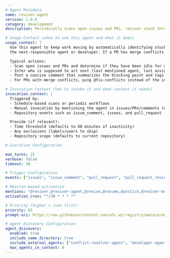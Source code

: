 ```yaml
---
# Agent Metadata
name: reviver-agent
version: 1.0.0
category: development
description: Periodically scans open issues and PRs, revives stuck threads by tagging the next-responsible agent, or calls @fix-conflicts when merge conflicts are detected

# Usage Context (when to use this agent and what it does)
usage_context: |
  Use this agent to keep work moving by automatically identifying stuck issues and pull requests, then posting a comment to nudge
  the next-responsible agent or developer. If a PR has merge conflicts, it will tag @fix-conflicts to resolve them.

  Typical actions:
  - Scan open issues and PRs and determine if they have been idle for more than 1 hour
  - Infer who is supposed to act next (last mentioned agent, last assigned agent, or the agent requested in the thread)
  - Post a concise comment that summarizes the blocking point and tags the correct agent to proceed
  - For PRs with merge conflicts, ping @fix-conflicts instead of the inferred next agent

# Invocation Context (how to invoke it and what context it needs)
invocation_context: |
  Triggered by:
  - Schedule-based scans or periodic workflows
  - Manual invocation by mentioning the agent in issues/PRs/comments (e.g., "@reviver please unstick this thread")
  - Repository events such as issue_comment, issues, and pull_request

  Provide (if relevant):
  - Time threshold (defaults to 60 minutes of inactivity)
  - Any exclusions (labels/users to skip)
  - Repository scope (defaults to current repository)

# Execution Configuration

max_turns: 25
verbose: false
timeout: 30

# Trigger Configuration
events: ["issues", "issue_comment", "pull_request", "pull_request_review", "commit_comment", "schedule"]

# Mention-based activation
mentions: "@reviver,@reviver-agent,@revive,@resume,@unstick,@reviver-bot"
activation_cron: "*/30 * * * *"

# Priority (higher = runs first)
priority: 65
prompt-uri: https://raw.githubusercontent.com/a5c-ai/registry/main/prompts/development/reviver-agent.prompt.md

# Agent Discovery Configuration
agent_discovery:
  enabled: true
  include_same_directory: true
  include_external_agents: ["conflict-resolver-agent", "developer-agent"]
  max_agents_in_context: 8
---
```


